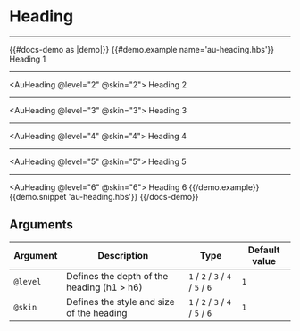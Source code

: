 # Heading

---

{{#docs-demo as |demo|}}
  {{#demo.example name='au-heading.hbs'}}
    <AuHeading>
      Heading 1
    </AuHeading>
    <hr>
    <AuHeading @level="2" @skin="2">
      Heading 2
    </AuHeading>
    <hr>
    <AuHeading @level="3" @skin="3">
      Heading 3
    </AuHeading>
    <hr>
    <AuHeading @level="4" @skin="4">
      Heading 4
    </AuHeading>
    <hr>
    <AuHeading @level="5" @skin="5">
      Heading 5
    </AuHeading>
    <hr>
    <AuHeading @level="6" @skin="6">
      Heading 6
    </AuHeading>
  {{/demo.example}}
  {{demo.snippet 'au-heading.hbs'}}
{{/docs-demo}}

## Arguments

| Argument      | Description | Type | Default value |
| ------------- | ----------- | ---- | ------------- |
| `@level` | Defines the depth of the heading (h1 > h6) | `1` / `2` / `3` / `4` / `5` / `6` | `1` |
| `@skin` | Defines the style and size of the heading | `1` / `2` / `3` / `4` / `5` / `6` | `1` |
